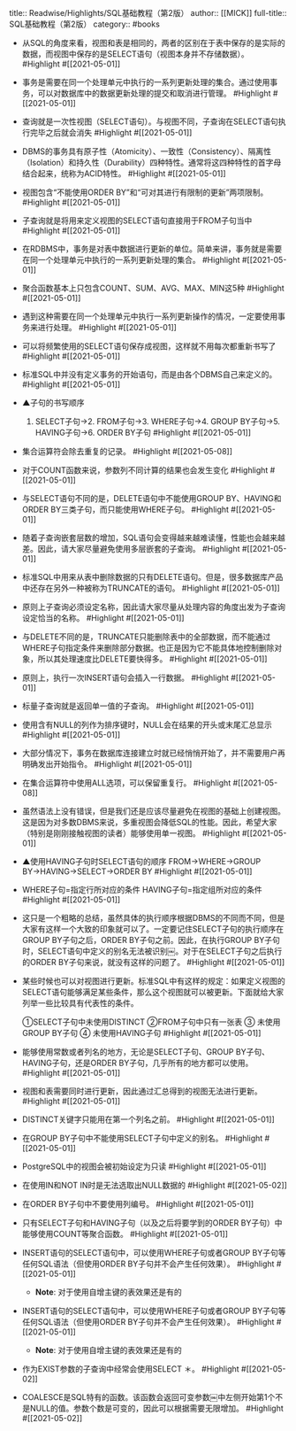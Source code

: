 title:: Readwise/Highlights/SQL基础教程（第2版）
author:: [[MICK]]
full-title:: SQL基础教程（第2版）
category:: #books

- 从SQL的角度来看，视图和表是相同的，两者的区别在于表中保存的是实际的数据，而视图中保存的是SELECT语句（视图本身并不存储数据）。 #Highlight #[[2021-05-01]]
- 事务是需要在同一个处理单元中执行的一系列更新处理的集合。通过使用事务，可以对数据库中的数据更新处理的提交和取消进行管理。 #Highlight #[[2021-05-01]]
- 查询就是一次性视图（SELECT语句）。与视图不同，子查询在SELECT语句执行完毕之后就会消失 #Highlight #[[2021-05-01]]
- DBMS的事务具有原子性（Atomicity）、一致性（Consistency）、隔离性（Isolation）和持久性（Durability）四种特性。通常将这四种特性的首字母结合起来，统称为ACID特性。 #Highlight #[[2021-05-01]]
- 视图包含“不能使用ORDER BY”和“可对其进行有限制的更新”两项限制。 #Highlight #[[2021-05-01]]
- 子查询就是将用来定义视图的SELECT语句直接用于FROM子句当中 #Highlight #[[2021-05-01]]
- 在RDBMS中，事务是对表中数据进行更新的单位。简单来讲，事务就是需要在同一个处理单元中执行的一系列更新处理的集合。 #Highlight #[[2021-05-01]]
- 聚合函数基本上只包含COUNT、SUM、AVG、MAX、MIN这5种 #Highlight #[[2021-05-01]]
- 遇到这种需要在同一个处理单元中执行一系列更新操作的情况，一定要使用事务来进行处理。 #Highlight #[[2021-05-01]]
- 可以将频繁使用的SELECT语句保存成视图，这样就不用每次都重新书写了 #Highlight #[[2021-05-01]]
- 标准SQL中并没有定义事务的开始语句，而是由各个DBMS自己来定义的。 #Highlight #[[2021-05-01]]
- ▲子句的书写顺序
  1. SELECT子句→2. FROM子句→3. WHERE子句→4. GROUP BY子句→5. HAVING子句→6. ORDER BY子句 #Highlight #[[2021-05-01]]
- 集合运算符会除去重复的记录。 #Highlight #[[2021-05-08]]
- 对于COUNT函数来说，参数列不同计算的结果也会发生变化 #Highlight #[[2021-05-01]]
- 与SELECT语句不同的是，DELETE语句中不能使用GROUP BY、HAVING和ORDER BY三类子句，而只能使用WHERE子句。 #Highlight #[[2021-05-01]]
- 随着子查询嵌套层数的增加，SQL语句会变得越来越难读懂，性能也会越来越差。因此，请大家尽量避免使用多层嵌套的子查询。 #Highlight #[[2021-05-01]]
- 标准SQL中用来从表中删除数据的只有DELETE语句。但是，很多数据库产品中还存在另外一种被称为TRUNCATE的语句。 #Highlight #[[2021-05-01]]
- 原则上子查询必须设定名称，因此请大家尽量从处理内容的角度出发为子查询设定恰当的名称。 #Highlight #[[2021-05-01]]
- 与DELETE不同的是，TRUNCATE只能删除表中的全部数据，而不能通过WHERE子句指定条件来删除部分数据。也正是因为它不能具体地控制删除对象，所以其处理速度比DELETE要快得多。 #Highlight #[[2021-05-01]]
- 原则上，执行一次INSERT语句会插入一行数据。 #Highlight #[[2021-05-01]]
- 标量子查询就是返回单一值的子查询。 #Highlight #[[2021-05-01]]
- 使用含有NULL的列作为排序键时，NULL会在结果的开头或末尾汇总显示 #Highlight #[[2021-05-01]]
- 大部分情况下，事务在数据库连接建立时就已经悄悄开始了，并不需要用户再明确发出开始指令。 #Highlight #[[2021-05-01]]
- 在集合运算符中使用ALL选项，可以保留重复行。 #Highlight #[[2021-05-08]]
- 虽然语法上没有错误，但是我们还是应该尽量避免在视图的基础上创建视图。这是因为对多数DBMS来说，多重视图会降低SQL的性能。因此，希望大家（特别是刚刚接触视图的读者）能够使用单一视图。 #Highlight #[[2021-05-01]]
- ▲使用HAVING子句时SELECT语句的顺序
  FROM→WHERE→GROUP BY→HAVING→SELECT→ORDER BY #Highlight #[[2021-05-01]]
- WHERE子句=指定行所对应的条件
  HAVING子句=指定组所对应的条件 #Highlight #[[2021-05-01]]
- 这只是一个粗略的总结，虽然具体的执行顺序根据DBMS的不同而不同，但是大家有这样一个大致的印象就可以了。一定要记住SELECT子句的执行顺序在GROUP BY子句之后，ORDER BY子句之前。因此，在执行GROUP BY子句时，SELECT语句中定义的别名无法被识别￼。对于在SELECT子句之后执行的ORDER BY子句来说，就没有这样的问题了。 #Highlight #[[2021-05-01]]
- 某些时候也可以对视图进行更新。标准SQL中有这样的规定：如果定义视图的SELECT语句能够满足某些条件，那么这个视图就可以被更新。下面就给大家列举一些比较具有代表性的条件。
  
  ①SELECT子句中未使用DISTINCT
  ②FROM子句中只有一张表
  ③ 未使用GROUP BY子句
  ④ 未使用HAVING子句 #Highlight #[[2021-05-01]]
- 能够使用常数或者列名的地方，无论是SELECT子句、GROUP BY子句、HAVING子句，还是ORDER BY子句，几乎所有的地方都可以使用。 #Highlight #[[2021-05-01]]
- 视图和表需要同时进行更新，因此通过汇总得到的视图无法进行更新。 #Highlight #[[2021-05-01]]
- DISTINCT关键字只能用在第一个列名之前。 #Highlight #[[2021-05-01]]
- 在GROUP BY子句中不能使用SELECT子句中定义的别名。 #Highlight #[[2021-05-01]]
- PostgreSQL中的视图会被初始设定为只读 #Highlight #[[2021-05-01]]
- 在使用IN和NOT IN时是无法选取出NULL数据的 #Highlight #[[2021-05-02]]
- 在ORDER BY子句中不要使用列编号。 #Highlight #[[2021-05-01]]
- 只有SELECT子句和HAVING子句（以及之后将要学到的ORDER BY子句）中能够使用COUNT等聚合函数。 #Highlight #[[2021-05-01]]
- INSERT语句的SELECT语句中，可以使用WHERE子句或者GROUP BY子句等任何SQL语法（但使用ORDER BY子句并不会产生任何效果）。 #Highlight #[[2021-05-01]]
	- **Note**: 对于使用自增主键的表效果还是有的
- INSERT语句的SELECT语句中，可以使用WHERE子句或者GROUP BY子句等任何SQL语法（但使用ORDER BY子句并不会产生任何效果）。 #Highlight #[[2021-05-01]]
	- **Note**: 对于使用自增主键的表效果还是有的
- 作为EXIST参数的子查询中经常会使用SELECT ＊。 #Highlight #[[2021-05-02]]
- COALESCE是SQL特有的函数。该函数会返回可变参数￼中左侧开始第1个不是NULL的值。参数个数是可变的，因此可以根据需要无限增加。 #Highlight #[[2021-05-02]]